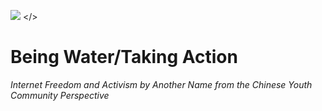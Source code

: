 <img src="https://raw.githubusercontent.com/beingwatertakingaction/bwta.github.io/refs/heads/main/image/being-water-quote.png"> </> 


# Being Water/Taking Action

*Internet Freedom and Activism by Another Name from the Chinese Youth Community Perspective*
